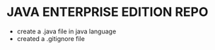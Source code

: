 # JAVA ENTERPRISE EDITION REPO

 - create a .java file in java language
 - created a .gitignore file

